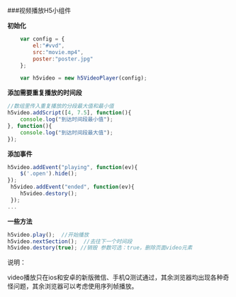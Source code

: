 ###视频播放H5小组件



**初始化**

```javascript
    var config = {
        el:"#vvd",
        src:"movie.mp4",
        poster:"poster.jpg"
    };

    var h5video = new h5VideoPlayer(config);
```

**添加需要重复播放的时间段**

```javascript
//数组里传入重复播放的分段最大值和最小值
h5video.addScript([4, 7.5], function(){
    console.log("到达时间段最小值");
}, function(){
    console.log("到达时间段最大值");
});
```

**添加事件**

```javascript
h5video.addEvent("playing", function(ev){
    $('.open').hide();
});
 h5video.addEvent("ended", function(ev){
   	h5video.destory();
 });
...
```

**一些方法**

```javascript
h5video.play();  //开始播放
h5video.nextSection();  //去往下一个时间段
h5video.destory(true); //销毁 参数可选：true，删除页面video元素
```



说明：

video播放只在ios和安卓的新版微信、手机Q测试通过，其余浏览器均出现各种奇怪问题，其余浏览器可以考虑使用序列帧播放。